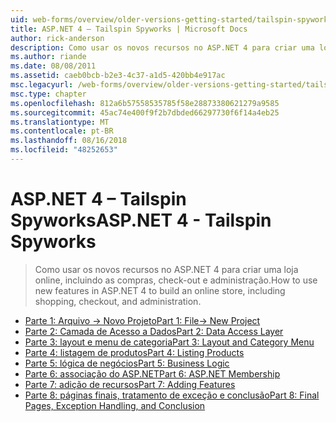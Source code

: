```yaml
---
uid: web-forms/overview/older-versions-getting-started/tailspin-spyworks/index
title: ASP.NET 4 – Tailspin Spyworks | Microsoft Docs
author: rick-anderson
description: Como usar os novos recursos no ASP.NET 4 para criar uma loja online, incluindo as compras, check-out e administração.
ms.author: riande
ms.date: 08/08/2011
ms.assetid: caeb0bcb-b2e3-4c37-a1d5-420bb4e917ac
msc.legacyurl: /web-forms/overview/older-versions-getting-started/tailspin-spyworks
msc.type: chapter
ms.openlocfilehash: 812a6b57558535785f58e28873380621279a9585
ms.sourcegitcommit: 45ac74e400f9f2b7dbded66297730f6f14a4eb25
ms.translationtype: MT
ms.contentlocale: pt-BR
ms.lasthandoff: 08/16/2018
ms.locfileid: "48252653"
---
```

<a name="aspnet-4---tailspin-spyworks"></a><span data-ttu-id="3cd6c-103">ASP.NET 4 – Tailspin Spyworks</span><span class="sxs-lookup"><span data-stu-id="3cd6c-103">ASP.NET 4 - Tailspin Spyworks</span></span>
====================
> <span data-ttu-id="3cd6c-104">Como usar os novos recursos no ASP.NET 4 para criar uma loja online, incluindo as compras, check-out e administração.</span><span class="sxs-lookup"><span data-stu-id="3cd6c-104">How to use new features in ASP.NET 4 to build an online store, including shopping, checkout, and administration.</span></span>


- [<span data-ttu-id="3cd6c-105">Parte 1: Arquivo -> Novo Projeto</span><span class="sxs-lookup"><span data-stu-id="3cd6c-105">Part 1: File-> New Project</span></span>](tailspin-spyworks-part-1.md)
- [<span data-ttu-id="3cd6c-106">Parte 2: Camada de Acesso a Dados</span><span class="sxs-lookup"><span data-stu-id="3cd6c-106">Part 2: Data Access Layer</span></span>](tailspin-spyworks-part-2.md)
- [<span data-ttu-id="3cd6c-107">Parte 3: layout e menu de categoria</span><span class="sxs-lookup"><span data-stu-id="3cd6c-107">Part 3: Layout and Category Menu</span></span>](tailspin-spyworks-part-3.md)
- [<span data-ttu-id="3cd6c-108">Parte 4: listagem de produtos</span><span class="sxs-lookup"><span data-stu-id="3cd6c-108">Part 4: Listing Products</span></span>](tailspin-spyworks-part-4.md)
- [<span data-ttu-id="3cd6c-109">Parte 5: lógica de negócios</span><span class="sxs-lookup"><span data-stu-id="3cd6c-109">Part 5: Business Logic</span></span>](tailspin-spyworks-part-5.md)
- [<span data-ttu-id="3cd6c-110">Parte 6: associação do ASP.NET</span><span class="sxs-lookup"><span data-stu-id="3cd6c-110">Part 6: ASP.NET Membership</span></span>](tailspin-spyworks-part-6.md)
- [<span data-ttu-id="3cd6c-111">Parte 7: adição de recursos</span><span class="sxs-lookup"><span data-stu-id="3cd6c-111">Part 7: Adding Features</span></span>](tailspin-spyworks-part-7.md)
- [<span data-ttu-id="3cd6c-112">Parte 8: páginas finais, tratamento de exceção e conclusão</span><span class="sxs-lookup"><span data-stu-id="3cd6c-112">Part 8: Final Pages, Exception Handling, and Conclusion</span></span>](tailspin-spyworks-part-8.md)
